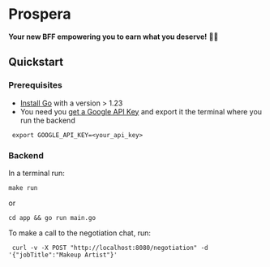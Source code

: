 # Prospera

**Your new BFF empowering you to earn what you deserve!** 💸👯

## Quickstart

### Prerequisites

- [Install Go](https://go.dev/doc/install) with a version > 1.23
- You need you [get a Google API Key](https://aistudio.google.com/app/apikey) and export it the terminal 
where you run the backend

```shell
 export GOOGLE_API_KEY=<your_api_key>                      
```

### Backend

In a terminal run:
```shell
make run
```
or 

```shell
cd app && go run main.go
```

To make a call to the negotiation chat, run:
```shell
 curl -v -X POST "http://localhost:8080/negotiation" -d '{"jobTitle":"Makeup Artist"}'
```
